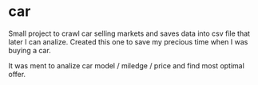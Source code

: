 car
===

Small project to crawl car selling markets and saves data into csv file that later I can analize. Created this one to save my precious time when I was buying a car.

It was ment to analize car model / miledge / price and find most optimal offer.

